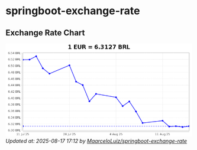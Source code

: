 # springboot-exchange-rate

<!-- EXCHANGE-RATE-START -->
## Exchange Rate Chart

![Exchange Rate Chart](charts/chart.png)*Updated at: 2025-08-17 17:12 by [MaarceloLuiz/springboot-exchange-rate](https://github.com/MaarceloLuiz/springboot-exchange-rate)*


<!-- EXCHANGE-RATE-END -->